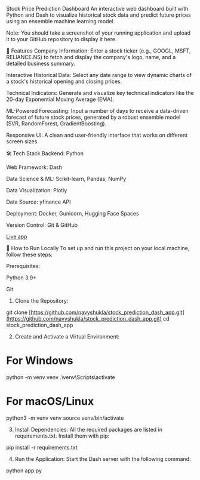 Stock Price Prediction Dashboard
An interactive web dashboard built with Python and Dash to visualize historical stock data and predict future prices using an ensemble machine learning model.

Note: You should take a screenshot of your running application and upload it to your GitHub repository to display it here.

🚀 Features
Company Information: Enter a stock ticker (e.g., GOOGL, MSFT, RELIANCE.NS) to fetch and display the company's logo, name, and a detailed business summary.

Interactive Historical Data: Select any date range to view dynamic charts of a stock's historical opening and closing prices.

Technical Indicators: Generate and visualize key technical indicators like the 20-day Exponential Moving Average (EMA).

ML-Powered Forecasting: Input a number of days to receive a data-driven forecast of future stock prices, generated by a robust ensemble model (SVR, RandomForest, GradientBoosting).

Responsive UI: A clean and user-friendly interface that works on different screen sizes.

🛠️ Tech Stack
Backend: Python

Web Framework: Dash

Data Science & ML: Scikit-learn, Pandas, NumPy

Data Visualization: Plotly

Data Source: yfinance API

Deployment: Docker, Gunicorn, Hugging Face Spaces

Version Control: Git & GitHub

[Live app](https://huggingface.co/spaces/navyyshukla/stock-prediction-app)

🔧 How to Run Locally
To set up and run this project on your local machine, follow these steps:

Prerequisites:

Python 3.9+

Git

1. Clone the Repository:

git clone [https://github.com/navyshukla/stock_prediction_dash_app.git](https://github.com/navyshukla/stock_prediction_dash_app.git)
cd stock_prediction_dash_app

2. Create and Activate a Virtual Environment:

# For Windows
python -m venv venv
.\venv\Scripts\activate

# For macOS/Linux
python3 -m venv venv
source venv/bin/activate

3. Install Dependencies:
All the required packages are listed in requirements.txt. Install them with pip:

pip install -r requirements.txt

4. Run the Application:
Start the Dash server with the following command:

python app.py

